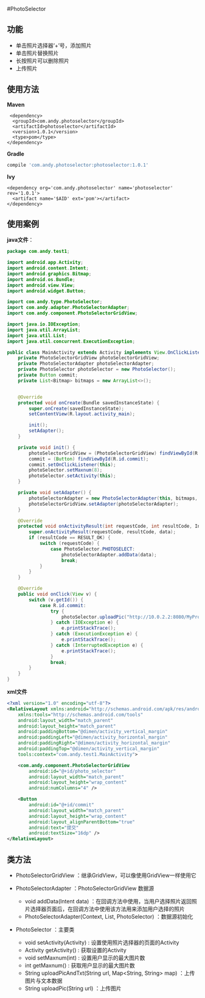 #PhotoSelector

## 功能 ##
 - 单击照片选择器‘+’号，添加照片
 - 单击照片替换照片 
 - 长按照片可以删除照片
 - 上传照片


## 使用方法 ##

 **Maven**
``` maven
 <dependency>
  <groupId>com.andy.photoselector</groupId>
  <artifactId>photoselector</artifactId>
  <version>1.0.1</version>
  <type>pom</type>
</dependency>
```

**Gradle**
``` gradle
compile 'com.andy.photoselector:photoselector:1.0.1'
```

**Ivy**
```Ivy
<dependency org='com.andy.photoselector' name='photoselector' rev='1.0.1'>
  <artifact name='$AID' ext='pom'></artifact>
</dependency>
```
 
 
 
## 使用案例 ##
**java文件**：
``` java
package com.andy.test1;

import android.app.Activity;
import android.content.Intent;
import android.graphics.Bitmap;
import android.os.Bundle;
import android.view.View;
import android.widget.Button;

import com.andy.type.PhotoSelector;
import com.andy.adapter.PhotoSelectorAdapter;
import com.andy.component.PhotoSelectorGridView;

import java.io.IOException;
import java.util.ArrayList;
import java.util.List;
import java.util.concurrent.ExecutionException;

public class MainActivity extends Activity implements View.OnClickListener {
    private PhotoSelectorGridView photoSelectorGridView;
    private PhotoSelectorAdapter photoSelectorAdapter;
    private PhotoSelector photoSelector = new PhotoSelector();
    private Button commit;
    private List<Bitmap> bitmaps = new ArrayList<>();


    @Override
    protected void onCreate(Bundle savedInstanceState) {
        super.onCreate(savedInstanceState);
        setContentView(R.layout.activity_main);

        init();
        setAdapter();
    }

    private void init() {
        photoSelectorGridView = (PhotoSelectorGridView) findViewById(R.id.photo_selector);
        commit = (Button) findViewById(R.id.commit);
        commit.setOnClickListener(this);
        photoSelector.setMaxnum(8);
        photoSelector.setActivity(this);
    }

    private void setAdapter() {
        photoSelectorAdapter = new PhotoSelectorAdapter(this, bitmaps, photoSelector);
        photoSelectorGridView.setAdapter(photoSelectorAdapter);
    }

    @Override
    protected void onActivityResult(int requestCode, int resultCode, Intent data) {
        super.onActivityResult(requestCode, resultCode, data);
        if (resultCode == RESULT_OK) {
            switch (requestCode) {
                case PhotoSelector.PHOTOSELECT:
                    photoSelectorAdapter.addData(data);
                    break;
            }
        }
    }

    @Override
    public void onClick(View v) {
        switch (v.getId()) {
            case R.id.commit:
                try {
                    photoSelector.uploadPic("http://10.0.2.2:8080/MyProject/photoSelector/savePic");
                } catch (IOException e) {
                    e.printStackTrace();
                } catch (ExecutionException e) {
                    e.printStackTrace();
                } catch (InterruptedException e) {
                    e.printStackTrace();
                }
                break;
        }
    }
}
```
**xml文件** 
``` xml
<?xml version="1.0" encoding="utf-8"?>
<RelativeLayout xmlns:android="http://schemas.android.com/apk/res/android"
    xmlns:tools="http://schemas.android.com/tools"
    android:layout_width="match_parent"
    android:layout_height="match_parent"
    android:paddingBottom="@dimen/activity_vertical_margin"
    android:paddingLeft="@dimen/activity_horizontal_margin"
    android:paddingRight="@dimen/activity_horizontal_margin"
    android:paddingTop="@dimen/activity_vertical_margin"
    tools:context="com.andy.test1.MainActivity">

    <com.andy.component.PhotoSelectorGridView
        android:id="@+id/photo_selector"
        android:layout_width="match_parent"
        android:layout_height="wrap_content"
        android:numColumns="4" />

    <Button
        android:id="@+id/commit"
        android:layout_width="match_parent"
        android:layout_height="wrap_content"
        android:layout_alignParentBottom="true"
        android:text="提交"
        android:textSize="16dp" />
</RelativeLayout>
```
## 类方法 ##
- PhotoSelectorGridView ：继承GridView，可以像使用GridView一样使用它
 
- PhotoSelectorAdapter ：PhotoSelectorGridView 数据源
    *  void addData(Intent data) ：在回调方法中使用，当用户选择照片返回照片选择器页面后，在回调方法中使用该方法用来添加用户选择的照片
    * PhotoSelectorAdapter(Context, List<Bitmap>, PhotoSelector) ：数据源初始化

- PhotoSelector ：主要类
    * void setActivity(Activity) : 设置使用照片选择器的页面的Activity
    * Activity getActivity() : 获取设置的Activity
    * void setMaxnum(int) : 设置用户显示的最大图片数
    * int getMaxnum() : 获取用户显示的最大图片数
    * String uploadPicAndTxt(String url, Map<String, String> map) ：上传图片与文本数据
    * String uploadPic(String url) ：上传图片
